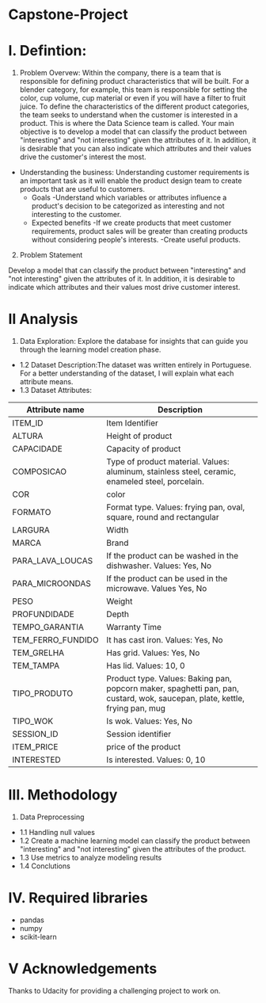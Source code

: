 # Capstone-Project

# I. Defintion:

1. Problem Overvew: Within the company, there is a team that is responsible for defining product characteristics that will be built. For a blender category, for example, this team is responsible for setting the color, cup volume, cup material or even if you will have a filter to fruit juice. To define the characteristics of the different product categories, the team seeks to understand when the customer is interested in a product. This is where the Data Science team is called. Your main objective is to develop a model that can classify the product between "interesting" and "not interesting" given the attributes of it. In addition, it is desirable that you can also indicate which attributes and their values drive the customer's interest the most.

  - Understanding the business: Understanding customer requirements is an important task as it will enable the product design team to create products that are useful to customers.
    - Goals
      -Understand which variables or attributes influence a product's decision to be categorized as interesting and not interesting to the customer.
    - Expected benefits
      -If we create products that meet customer requirements, product sales will be greater than creating products without considering people's interests.
      -Create useful products.

2. Problem Statement

Develop a model that can classify the product between "interesting" and "not interesting" given the attributes of it. In addition, it is desirable to indicate which attributes and their values most drive customer interest.

# II Analysis
1. Data Exploration: Explore the database for insights that can guide you through the learning model creation phase.
  - 1.2 Dataset Description:The dataset was written entirely in Portuguese. For a better understanding of the dataset, I will explain what each attribute means.
  - 1.3 Dataset Attributes:
  
| Attribute name | Description |
|----------------|-------------|
|ITEM_ID | Item Identifier|
|ALTURA | Height of product |
|CAPACIDADE| Capacity of product|
|COMPOSICAO| Type of product material. Values: aluminum, stainless steel, ceramic, enameled steel, porcelain.|
|COR| color|
|FORMATO| Format type. Values: frying pan, oval, square, round and rectangular|
|LARGURA| Width|
|MARCA| Brand |
|PARA_LAVA_LOUCAS| If the product can be washed in the dishwasher. Values: Yes, No|
|PARA_MICROONDAS| If the product can be used in the microwave. Values Yes, No|
|PESO| Weight |
|PROFUNDIDADE| Depth |
|TEMPO_GARANTIA| Warranty Time|
|TEM_FERRO_FUNDIDO| It has cast iron. Values: Yes, No|
|TEM_GRELHA| Has grid. Values: Yes, No|
|TEM_TAMPA| Has lid. Values: 10, 0|
|TIPO_PRODUTO| Product type. Values: Baking pan, popcorn maker, spaghetti pan, pan, custard, wok, saucepan, plate, kettle, frying pan, mug|
|TIPO_WOK| Is wok. Values: Yes, No|
|SESSION_ID|Session identifier|
|ITEM_PRICE| price of the product|
|INTERESTED| Is interested. Values: 0, 10 |

# III. Methodology
1. Data Preprocessing
  - 1.1 Handling null values
  - 1.2 Create a machine learning model can classify the product between "interesting" and "not interesting" given the attributes of the product.
  - 1.3 Use metrics to analyze modeling results
  - 1.4 Conclutions

# IV. Required libraries
* pandas
* numpy
* scikit-learn

# V Acknowledgements
Thanks to Udacity for providing a challenging project to work on.

